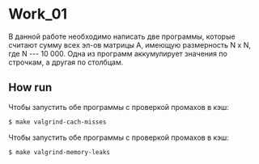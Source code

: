 # Work_01
В данной работе необходимо написать две программы, которые считают сумму всех эл-ов матрицы A, имеющую размерность N x N, где N --- 10 000. Одна из программ аккумулирует значения по строчкам, а другая по столбцам.

## How run
Чтобы запустить обе программы с проверкой промахов в кэш:
```sh
$ make valgrind-cach-misses
```

Чтобы запустить обе программы с проверкой промахов в кэш:
```sh
$ make valgrind-memory-leaks
```